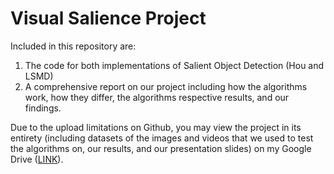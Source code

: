 # Visual Salience Project

Included in this repository are:
1) The code for both implementations of Salient Object Detection (Hou and LSMD)
2) A comprehensive report on our project including how the algorithms work, how they differ, the algorithms respective results, and our findings.

Due to the upload limitations on Github, you may view the project in its entirety (including datasets of the images and videos that we used to test the algorithms on, our results, and our presentation slides) on my Google Drive ([LINK](https://drive.google.com/open?id=0B_NPQl372sReQThjM2tfNTBNM28)).
